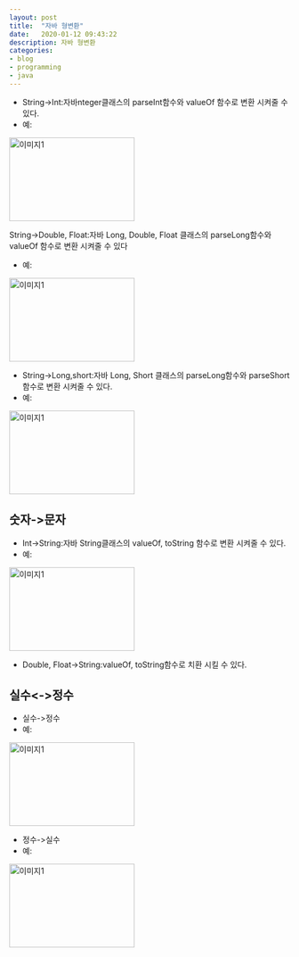 ```yaml
---
layout: post
title:  "자바 형변환"
date:   2020-01-12 09:43:22
description: 자바 형변환
categories: 
- blog
- programming
- java
---
```

-   String->Int:자바nteger클래스의 parseInt함수와 valueOf 함수로 변환 시켜줄 수 있다.
-   예:

<img src="https://miro.medium.com/max/696/1*QPBONO8_gz-Oha60byGmdw.png" width="225px" height="150px" title="px(픽셀) 크기 설정" alt="이미지1"><br/>

String->Double, Float:자바 Long, Double, Float 클래스의 parseLong함수와 valueOf 함수로 변환 시켜줄 수 있다

-   예:

<img src="https://miro.medium.com/max/702/1*sVaeCbs3ezXFng29HfOVUg.png" width="225px" height="150px" title="px(픽셀) 크기 설정" alt="이미지1"><br/>

-   String->Long,short:자바 Long, Short 클래스의 parseLong함수와 parseShort 함수로 변환 시켜줄 수 있다.
-   예:

<img src="https://miro.medium.com/max/703/1*bnxGteI1ER8vmGU9JZmb0A.png" width="225px" height="150px" title="px(픽셀) 크기 설정" alt="이미지1"><br/>

## 숫자->문자

-   Int->String:자바 String클래스의 valueOf, toString 함수로 변환 시켜줄 수 있다.
-   예:

<img src="https://miro.medium.com/max/703/1*rs6ulVHWuNTt_JZF6vVB3A.png" width="225px" height="150px" title="px(픽셀) 크기 설정" alt="이미지1"><br/>

-   Double, Float->String:valueOf, toString함수로 치환 시킬 수 있다.

## 실수<->정수

-   실수->정수
-   예:

<img src="https://miro.medium.com/max/706/1*9jDHBlgHq7esk7bFuurLZw.png" width="225px" height="150px" title="px(픽셀) 크기 설정" alt="이미지1"><br/>

-   정수->실수
-   예:

<img src="https://miro.medium.com/max/706/1*9jDHBlgHq7esk7bFuurLZw.png" width="225px" height="150px" title="px(픽셀) 크기 설정" alt="이미지1"><br/>
